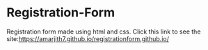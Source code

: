 # Registration-Form
Registration form made using html and css. 
Click this link to see the site:https://amarjith7.github.io/registrationform.github.io/


    
